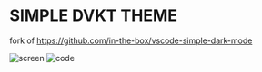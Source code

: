 # SIMPLE DVKT THEME

fork of https://github.com/in-the-box/vscode-simple-dark-mode

![screen](https://user-images.githubusercontent.com/41523880/57976627-99467700-7999-11e9-8daf-ce59bf4376f5.png)
![code](https://user-images.githubusercontent.com/41523880/57976680-af086c00-799a-11e9-9120-5d6eee0de961.png)
